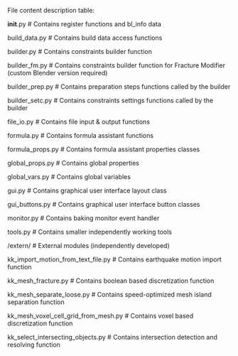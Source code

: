 File content description table:


__init__.py         # Contains register functions and bl_info data

build_data.py       # Contains build data access functions

builder.py          # Contains constraints builder function

builder_fm.py       # Contains constraints builder function for Fracture Modifier (custom Blender version required)

builder_prep.py     # Contains preparation steps functions called by the builder

builder_setc.py     # Contains constraints settings functions called by the builder

file_io.py          # Contains file input & output functions

formula.py          # Contains formula assistant functions

formula_props.py    # Contains formula assistant properties classes

global_props.py     # Contains global properties

global_vars.py      # Contains global variables

gui.py              # Contains graphical user interface layout class

gui_buttons.py      # Contains graphical user interface button classes

monitor.py          # Contains baking monitor event handler

tools.py            # Contains smaller independently working tools


/extern/                              # External modules (independently developed)

kk_import_motion_from_text_file.py    # Contains earthquake motion import function

kk_mesh_fracture.py                   # Contains boolean based discretization function

kk_mesh_separate_loose.py             # Contains speed-optimized mesh island separation function

kk_mesh_voxel_cell_grid_from_mesh.py  # Contains voxel based discretization function

kk_select_intersecting_objects.py     # Contains intersection detection and resolving function
